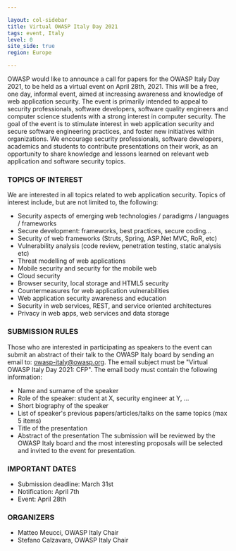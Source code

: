```yaml
---

layout: col-sidebar
title: Virtual OWASP Italy Day 2021
tags: event, Italy
level: 0
site_side: true
region: Europe

---
```


OWASP would like to announce a call for papers for the OWASP Italy Day 2021, to be held as a virtual event on April 28th, 2021. This will be a free, one day, informal event, aimed at increasing awareness and knowledge of web application security. The event is primarily intended to appeal to security professionals, software developers, software quality engineers and computer science students with a strong interest in computer security. The goal of the event is to stimulate interest in web application security and secure software engineering practices, and foster new initiatives within organizations. We encourage security professionals, software developers, academics and students to contribute presentations on their work, as an opportunity to share knowledge and lessons learned on relevant web application and software security topics.

### TOPICS OF INTEREST
We are interested in all topics related to web application security. Topics of interest include, but are not limited to, the following:
- Security aspects of emerging web technologies / paradigms / languages / frameworks
- Secure development: frameworks, best practices, secure coding...
- Security of web frameworks (Struts, Spring, ASP.Net MVC, RoR, etc)
- Vulnerability analysis (code review, penetration testing, static analysis etc)
- Threat modelling of web applications
- Mobile security and security for the mobile web
- Cloud security
- Browser security, local storage and HTML5 security
- Countermeasures for web application vulnerabilities
- Web application security awareness and education
- Security in web services, REST, and service oriented architectures
- Privacy in web apps, web services and data storage

### SUBMISSION RULES
Those who are interested in participating as speakers to the event can submit an abstract of their talk to the OWASP Italy board by sending an email to: [owasp-italy@owasp.org](mailto:owasp-italy@owasp.org). The email subject must be "Virtual OWASP Italy Day 2021: CFP". The email body must contain the following information: 
- Name and surname of the speaker
- Role of the speaker: student at X, security engineer at Y, ...
- Short biography of the speaker
- List of speaker's previous papers/articles/talks on the same topics (max 5 items)
- Title of the presentation
- Abstract of the presentation
The submission will be reviewed by the OWASP Italy board and the most interesting proposals will be selected and invited to the event for presentation. 

### IMPORTANT DATES
- Submission deadline: March 31st
- Notification: April 7th
- Event: April 28th

### ORGANIZERS
- Matteo Meucci, OWASP Italy Chair
- Stefano Calzavara, OWASP Italy Chair

